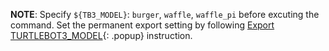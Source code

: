 **NOTE**: Specify `${TB3_MODEL}`: `burger`, `waffle`, `waffle_pi` before excuting the command. Set the permanent export setting by following [Export TURTLEBOT3_MODEL](/docs/en/platform/turtlebot3/export_turtlebot3_model){: .popup} instruction.


[export_turtlebot3_model]: /docs/en/platform/turtlebot3/export_turtlebot3_model
